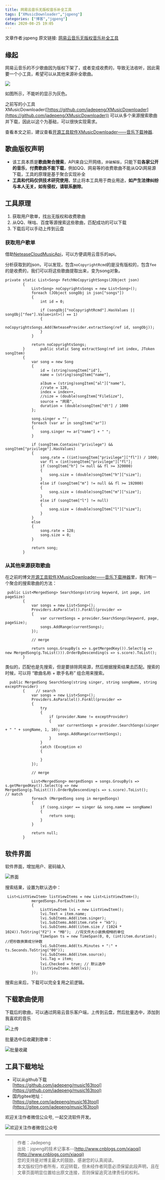 ```yaml
---
title: 网易云音乐无版权音乐补全工具
tags: ["XMusicDownloader","jqpeng"]
categories: ["博客","jqpeng"]
date: 2020-08-25 19:05
---
```

文章作者:jqpeng
原文链接: [网易云音乐无版权音乐补全工具](https://www.cnblogs.com/xiaoqi/p/music163tool.html)

## 缘起

网易云音乐的不少歌曲因为版权下架了，或者变成收费的，导致无法收听，因此需要一个小工具，希望可以从其他来源补全歌曲。

![](https://gitee.com/jadepeng/pic/raw/master/pic/2020/8/25/1598352099450.png)

如图所示，不能听的显示为灰色。

之前写的小工具XMusicDownloader([https://github.com/jadepeng/XMusicDownloader](https://github.com/jadepeng/XMusicDownloader)) 可以从多个来源搜索歌曲并下载，因此以这个为基础，可以很快实现需求。

查看本文之前，建议查看[开源工具软件XMusicDownloader——音乐下载神器](https://www.cnblogs.com/xiaoqi/p/xmusicdownloader.html#4277262913).

## 歌曲版权声明

- 该工具本质是**歌曲聚合搜索**，API来自公开网络，`非破解版`，只能下载**各家公开的音乐**，**付费歌曲不能下载**，例如QQ、网易等的收费歌曲不能从QQ\网易源下载，工具的原理是基于聚合实现补全
- **工具和代码仅供技术研究使用**，禁止将本工具用于商业用途，**如产生法律纠纷与本人无关，如有侵权，请联系删除**。


## 工具原理

1. 获取用户歌单，找出无版权和收费歌曲
2. 从QQ、咪咕、百度等源搜索这些歌曲，匹配成功的可以下载
3. 下载后可以手动上传到云盘


### 获取用户歌单

借助[NeteaseCloudMusicApi](https://github.com/wwh1004/NeteaseCloudMusicApi)，可以方便调用云音乐的api。

分析获取到的json，可以发现，包含`noCopyrightRcmd`的是没有版权的，包含`fee`的是收费的，我们可以将这些歌曲提取出来，变为song对象。


    private static List<Song> FetchNoCopyrightSongs(JObject json)
            {
                List<Song> noCopyrightsSongs = new List<Song>();
                foreach (JObject songObj in json["songs"])
                {
                    int id = 0;
                   
                    if (songObj["noCopyrightRcmd"].HasValues || songObj["fee"].Value<int>() == 1)
                    {
                        noCopyrightsSongs.Add(NeteaseProvider.extractSong(ref id, songObj));
                    }
                }
    
                return noCopyrightsSongs;
            }		public static Song extractSong(ref int index, JToken songItem)
            {
                var song = new Song
                {
                    id = (string)songItem["id"],
                    name = (string)songItem["name"],
    
                    album = (string)songItem["al"]["name"],
                    //rate = 128,
                    index = index++,
                    //size = (double)songItem["FileSize"],
                    source = "网易",
                    duration = (double)songItem["dt"] / 1000
                };
    
                song.singer = "";
                foreach (var ar in songItem["ar"])
                {
                    song.singer += ar["name"] + " ";
                }
    
                if (songItem.Contains("privilege") && songItem["privilege"].HasValues)
                {
                    song.rate = ((int)songItem["privilege"]["fl"]) / 1000;
                    var fl = (int)songItem["privilege"]["fl"];
                    if (songItem["h"] != null && fl >= 320000)
                    {
                        song.size = (double)songItem["h"]["size"];
                    }
                    else if (songItem["m"] != null && fl >= 192000)
                    {
                        song.size = (double)songItem["m"]["size"];
                    }
                    else if (songItem["l"] != null)
                    {
                        song.size = (double)songItem["l"]["size"];
                    }
                }
                else
                {
                    song.rate = 128;
                    song.size = 0;
                }
    
                return song;
            }


### 从其他来源获取歌曲

在之前的博文[开源工具软件XMusicDownloader——音乐下载神器](https://www.cnblogs.com/xiaoqi/p/xmusicdownloader.html#4277262913)里，我们有一个聚合的搜索歌曲的方法：


     public List<MergedSong> SearchSongs(string keyword, int page, int pageSize)
            {
                var songs = new List<Song>();
                Providers.AsParallel().ForAll(provider =>
                {
                    var currentSongs = provider.SearchSongs(keyword, page, pageSize);
                    songs.AddRange(currentSongs);
                });
    
                // merge
    
                return songs.GroupBy(s => s.getMergedKey()).Select(g => new MergedSong(g.ToList())).OrderByDescending(s => s.score).ToList();
            }


类似的，匹配也是先搜索，但是要排除网易源，然后根据搜索结果去匹配。搜索的时候，可以将 “歌曲名称 + 歌手名称” 组合用来搜索。


      public MergedSong SearchSong(string singer, string songName, string exceptProvider)
            {	  // search
                var songs = new List<Song>();
                Providers.AsParallel().ForAll(provider =>
                {
                    try
                    {
                        if (provider.Name != exceptProvider)
                        {
                            var currentSongs = provider.SearchSongs(singer + " " + songName, 1, 10);
                            songs.AddRange(currentSongs);
                        }
                    }
                    catch (Exception e)
                    {
    
                    }
                });
    
                // merge
    
                List<MergedSong> mergedSongs = songs.GroupBy(s => s.getMergedKey()).Select(g => new MergedSong(g.ToList())).OrderByDescending(s => s.score).ToList();		 // match
                foreach (MergedSong song in mergedSongs)
                {
                    if (song.singer == singer && song.name == songName)
                    {
                        return song;
                    }
                }
    
                return null;
            }


## 软件界面

软件界面，增加用户、密码输入

![界面](https://gitee.com/jadepeng/pic/raw/master/pic/2020/8/25/1598352954630.png)

搜索结果，设置为默认选中：


     List<ListViewItem> listViewItems = new List<ListViewItem>();
                mergedSongs.ForEach(item =>
                {
                    ListViewItem lvi = new ListViewItem();
                    lvi.Text = item.name;
                    lvi.SubItems.Add(item.singer);
                    lvi.SubItems.Add(item.rate + "kb");
                    lvi.SubItems.Add((item.size / (1024 * 1024)).ToString("F2") + "MB");  //将文件大小装换成MB的单位
                    TimeSpan ts = new TimeSpan(0, 0, (int)item.duration); //把秒数换算成分钟数
                    lvi.SubItems.Add(ts.Minutes + ":" + ts.Seconds.ToString("00"));
                    lvi.SubItems.Add(item.source);
                    lvi.Tag = item;
                    lvi.Checked = true; // 默认选中
                    listViewItems.Add(lvi);
                });


搜索出来后，下载可以完全复用之前逻辑。

## 下载歌曲使用

下载后的歌曲，可以通过网易云音乐客户端，上传到云盘，然后批量选中，添加到我喜欢的音乐

![上传](https://gitee.com/jadepeng/pic/raw/master/pic/2020/8/25/1598353051852.png)

批量选中后收藏到歌单：

![批量收藏](https://gitee.com/jadepeng/pic/raw/master/pic/2020/8/25/1598353082913.png)

## 工具下载地址

- 可以从github下载  
[https://github.com/jadepeng/music163tool](https://github.com/jadepeng/music163tool)
- 国内gitee地址：  
[https://gitee.com/jadepeng/music163tool](https://gitee.com/jadepeng/music163tool)


欢迎关注作者微信公众号, 一起交流软件开发。

![欢迎关注作者微信公众号](https://img2020.cnblogs.com/38465/202101/38465-20210118185019928-1475690632.png)

* * *


> 作者：Jadepeng  
>  出处：jqpeng的技术记事本--[http://www.cnblogs.com/xiaoqi](http://www.cnblogs.com/xiaoqi)  
>  您的支持是对博主最大的鼓励，感谢您的认真阅读。  
>  本文版权归作者所有，欢迎转载，但未经作者同意必须保留此段声明，且在文章页面明显位置给出原文连接，否则保留追究法律责任的权利。


